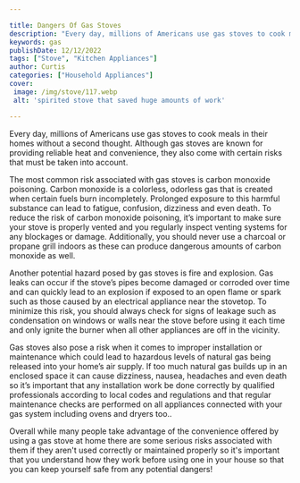 ```yaml
---

title: Dangers Of Gas Stoves
description: "Every day, millions of Americans use gas stoves to cook meals in their homes without a second thought. Although gas stoves are kno...read now to learn more"
keywords: gas
publishDate: 12/12/2022
tags: ["Stove", "Kitchen Appliances"]
author: Curtis
categories: ["Household Appliances"]
cover: 
 image: /img/stove/117.webp
 alt: 'spirited stove that saved huge amounts of work'

---
```


Every day, millions of Americans use gas stoves to cook meals in their homes without a second thought. Although gas stoves are known for providing reliable heat and convenience, they also come with certain risks that must be taken into account. 

The most common risk associated with gas stoves is carbon monoxide poisoning. Carbon monoxide is a colorless, odorless gas that is created when certain fuels burn incompletely. Prolonged exposure to this harmful substance can lead to fatigue, confusion, dizziness and even death. To reduce the risk of carbon monoxide poisoning, it’s important to make sure your stove is properly vented and you regularly inspect venting systems for any blockages or damage. Additionally, you should never use a charcoal or propane grill indoors as these can produce dangerous amounts of carbon monoxide as well. 

Another potential hazard posed by gas stoves is fire and explosion. Gas leaks can occur if the stove’s pipes become damaged or corroded over time and can quickly lead to an explosion if exposed to an open flame or spark such as those caused by an electrical appliance near the stovetop. To minimize this risk, you should always check for signs of leakage such as condensation on windows or walls near the stove before using it each time and only ignite the burner when all other appliances are off in the vicinity. 

Gas stoves also pose a risk when it comes to improper installation or maintenance which could lead to hazardous levels of natural gas being released into your home’s air supply. If too much natural gas builds up in an enclosed space it can cause dizziness, nausea, headaches and even death so it’s important that any installation work be done correctly by qualified professionals according to local codes and regulations and that regular maintenance checks are performed on all appliances connected with your gas system including ovens and dryers too.. 

Overall while many people take advantage of the convenience offered by using a gas stove at home there are some serious risks associated with them if they aren't used correctly or maintained properly so it's important that you understand how they work before using one in your house so that you can keep yourself safe from any potential dangers!
